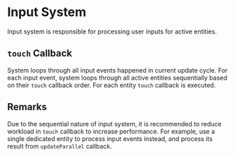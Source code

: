 # Input System

Input system is responsible for processing user inputs for active entities.

## `touch` Callback

System loops through all input events happened in current update cycle. For each input event, system loops through all active entities sequentially based on their `touch` callback order. For each entity `touch` callback is executed.

## Remarks

Due to the sequential nature of input system, it is recommended to reduce workload in `touch` callback to increase performance. For example, use a single dedicated entity to process input events instead, and process its result from `updateParallel` callback.
